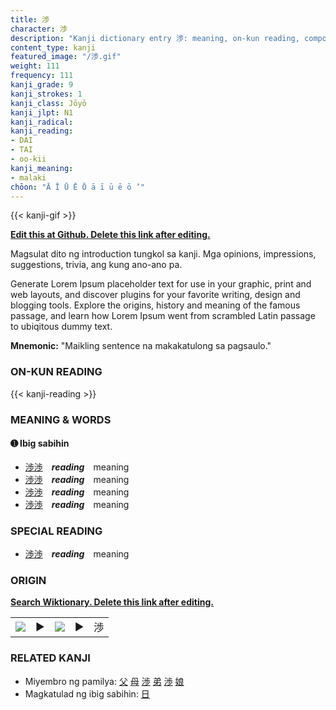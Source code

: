 ```yaml
---
title: 渉
character: 渉
description: "Kanji dictionary entry 渉: meaning, on-kun reading, compounds, origin, related kanji"
content_type: kanji
featured_image: "/渉.gif"
weight: 111
frequency: 111
kanji_grade: 9
kanji_strokes: 1
kanji_class: Jōyō
kanji_jlpt: N1
kanji_radical: 
kanji_reading: 
- DAI
- TAI
- oo-kii
kanji_meaning:
- malaki
chōon: "Ā Ī Ū Ē Ō ā ī ū ē ō ’"
---
```

[//]: # (Don't edit the line below. Kanji animated GIF code is automatically generated.)
{{< kanji-gif >}}

[//]: # (Edit below this line.)

**[Edit this at Github. Delete this link after editing.](https://github.com/tim0g/tim/tree/main/content/kanji/渉/index.md)**

Magsulat dito ng introduction tungkol sa kanji. Mga opinions, impressions, suggestions, trivia, ang kung ano-ano pa.

Generate Lorem Ipsum placeholder text for use in your graphic, print and web layouts, and discover plugins for your favorite writing, design and blogging tools. Explore the origins, history and meaning of the famous passage, and learn how Lorem Ipsum went from scrambled Latin passage to ubiqitous dummy text.
 
**Mnemonic:** "Maikling sentence na makakatulong sa pagsaulo."

### ON-KUN READING

[//]: # (Don't edit the line below. ON-KUN READING code is automatically generated.)
{{< kanji-reading >}}

### MEANING & WORDS

#### ➊ **Ibig sabihin**
  - [渉](../渉)[渉](../渉)　***reading***　meaning
  - [渉](../渉)[渉](../渉)　***reading***　meaning
  - [渉](../渉)[渉](../渉)　***reading***　meaning
  - [渉](../渉)[渉](../渉)　***reading***　meaning

### SPECIAL READING
  - [渉](../渉)[渉](../渉)　***reading***　meaning

### ORIGIN

**[Search Wiktionary. Delete this link after editing.](https://wiktionary.org/wiki/渉)**
<table class="kanji-table"><tr><td>
<img src="60px-渉-bronze.svg.png">
</td><td>▶</td><td>
<img src="60px-渉-oracle.svg.png">
</td><td>▶</td>
<td class="kanji-origin">渉</td>
</tr></table>

### RELATED KANJI
- Miyembro ng pamilya: [父](../父) [母](../母) [渉](../渉) [弟](../弟) [渉](../渉) [娘](../娘)
- Magkatulad ng ibig sabihin: [日](../日)
